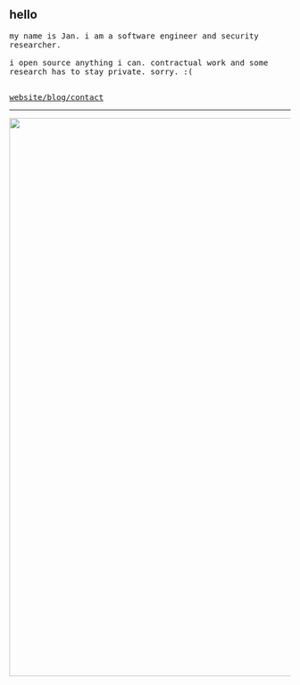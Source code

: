 ## hello

<samp>
my name is Jan. i am a software engineer and security researcher.
<br />
<br />
i open source anything i can. contractual work and some research has to stay private. sorry. :(
<br />
<br />
  
[website/blog/contact](https://72mins.com)
</samp>

---

<div id="header" align="center">
  <img src="https://i.pinimg.com/originals/2f/45/a2/2f45a2bfde367d5608532bb880f6a64d.gif" width="1000"/>
</div>
